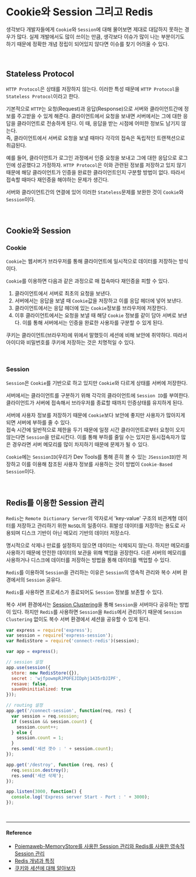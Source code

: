 # Cookie와 Session 그리고 Redis

생각보다 개발자들에게 `Cookie`와 `Session`에 대해 물어보면 제대로 대답하지 못하는 경우가 많다. 실제 개발에서도 많이 쓰이는 만큼, 생각보다 이슈가 많이 나는 부분이기도 하기 때문에 정확한 개념 정립이 되어있지 않다면 이슈를 찾기 어려울 수 있다.

<br/>

## Stateless Protocol

`HTTP Protocol`은 상태를 저장하지 않는다. 이러한 특성 때문에 `HTTP Protocol`을 `Stateless Protocol`이라고 한다.

기본적으로 `HTTP`는 요청(Request)과 응답(Response)으로 서버와 클라이언트간에 정보를 주고받을 수 있게 해준다. 클라이언트에서 요청을 보내면 서버에서는 그에 대한 응답을 클라이언트로 전송하게 된다. 이 때, 응답을 받는 시점에 어떠한 정보도 남기지 않는다. <br/> 즉, 클라이언트에서 서버로 요청을 보낼 때마다 각각의 접속은 독립적인 트랜잭션으로 취급된다.

예를 들어, 클라이언트가 로그인 과정에서 인증 요청을 보내고 그에 대한 응답으로 로그인에 성공했다고 가정하자. `HTTP Protocol`은 이와 관련된 정보를 저장하고 있지 않기 때문에 해당 클라이언트가 인증을 완료한 클라이언트인지 구분할 방법이 없다. 따라서 접속할 때마다 재인증을 해야하는 문제가 생긴다.

서버와 클라이언트간의 연결에 있어 이러한 `Stateless`문제를 보완한 것이 `Cookie`와 `Session`이다.

<br/>

## Cookie와 Session

### Cookie

`Cookie`는 웹서버가 브라우저를 통해 클라이언트에 일시적으로 데이터를 저장하는 방식이다.

`Cookie`를 이용하면 다음과 같은 과정으로 매 접속마다 재인증을 피할 수 있다.

1. 클라이언트에서 서버로 최초의 요청을 보낸다.
2. 서버에서는 응답을 보낼 때 `Cookie`값을 저장하고 이를 응답 헤더에 넣어 보낸다.
3. 클라이언트에서는 응답 헤더에 있는 `Cookie`정보를 브라우저에 저장한다.
4. 이후 클라이언트에서는 요청을 보낼 때 해당 `Cookie` 정보를 같이 담아 서버로 보낸다. 이를 통해 서버에서는 인증을 완료한 사용자를 구분할 수 있게 된다.

쿠키는 클라이언트(브라우저)에 위에서 말했듯이 세션에 비해 보안에 취약하다. 따라서 아이디와 비밀번호를 쿠키에 저장하는 것은 치명적일 수 있다.

<br/>

### Session

`Session`은 `Cookie`를 기반으로 하고 있지만 `Cookie`와 다르게 상태를 서버에 저장한다.

서버에서는 클라이언트를 구분하기 위해 각각의 클라이언트에 `Session ID`를 부여한다. 클라이언트가 서버에 접속해서 브라우저를 종료할 때까지 인증상태를 유지하게 된다.

서버에 사용자 정보를 저장하기 때문에 `Cookie`보다 보안에 좋지만 사용자가 많아지게 되면 서버에 부하를 줄 수 있다.<br/>접속 시간에 일반적으로 제한을 두기 때문에 일정 시간 클라이언트로부터 요청이 오지 않는다면 `Session`을 만료시킨다. 이를 통해 부하를 줄일 수는 있지만 동시접속자가 많은 경우라면 서버 메모리를 많이 차지하기 때문에 문제가 될 수 있다.

`Cookie`에는 `SessionID`(우리가 Dev Tools를 통해 흔히 볼 수 있는 `JSessionID`)만 저장하고 이를 이용해 참조된 사용자 정보를 사용하는 것이 방법이 `Cookie-Based Session`이다.

<br/>

## Redis를 이용한 Session 관리

`Redis`는 `Remote Dictionary Server`의 약자로서 'key-value' 구조의 비관계형 데이터를 저장하고 관리하기 위한 `NoSQL`의 일종이다. 휘발성 데이터를 저장하는 용도로 사용되며 디스크 기반이 아닌 메모리 기반의 데이터 저장소다.

명시적으로 삭제나 만료를 설정하지 않으면 데이터는 삭제되지 않는다. 하지만 메모리를 사용하기 때문에 안전한 데이터의 보관을 위해 백업을 권장한다. 다른 서버의 메모리를 사용하거나 디스크에 데이터를 저장하는 방법을 통해 데이터를 백업할 수 있다.

`Redis`를 이용하여 `Session`을 관리하는 이유은 `Session`의 영속적 관리와 복수 서버 환경에서의 `Session` 공유다.

`Redis`를 사용하면 프로세스가 종료되어도 `Session` 정보를 보존할 수 있다.

복수 서버 환경에서는 [Session Clustering](https://github.com/Im-D/Dev-Docs/blob/master/Network/%EB%A1%9C%EB%93%9C%EB%B0%B8%EB%9F%B0%EC%8B%B1%20%26%20%ED%81%B4%EB%9F%AC%EC%8A%A4%ED%84%B0%EB%A7%81.md/#%EC%84%B8%EC%85%98-%ED%81%B4%EB%9F%AC%EC%8A%A4%ED%84%B0%EB%A7%81)을 통해 `Session`을 서버마다 공유하는 방법이 있다. 하지만 `Redis`를 사용하면 `Session`을 `Redis`에서 관리하기 때문에 `Session Clustering` 없이도 복수 서버 환경에서 세션을 공유할 수 있게 된다.

```js
var express = require('express');
var session = require('express-session');
var RedisStore = require('connect-redis')(session);

var app = express();

// session 설정
app.use(session({
  store: new RedisStore({}),
  secret : 'wjfpowmpRJPOFEJIDphj1435rDJIPF',
  resave: false,
  saveUninitialized: true
}));

// routing 설정
app.get('/connect-session', function(req, res) {
  var session = req.session;
  if (session && session.count) {
    session.count++;
  } else {
    session.count = 1;
  }
  res.send('세션 갯수 : ' + session.count);
});

app.get('/destroy', function (req, res) {
  req.session.destroy();
  res.send('세션 삭제');
});

app.listen(3000, function() {
  console.log('Express server Start - Port : ' + 3000);
});
```

<br/>

---

#### Reference

- [Poiemaweb-MemoryStore를 사용한 Session 관리와 Redis를 사용한 영속적 Session 관리](https://poiemaweb.com/express-session-handling)
- [Redis 개념과 특징](https://goodgid.github.io/Redis/)
- [쿠키와 세션에 대해 알아보자](https://cinabrosite.wordpress.com/2017/01/24/cookie_session/)
